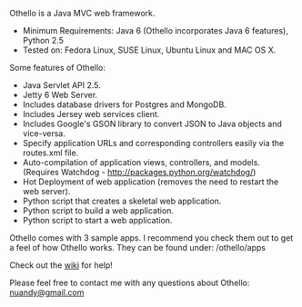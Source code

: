 Othello is a Java MVC web framework.

* Minimum Requirements: Java 6 (Othello incorporates Java 6 features), Python 2.5
* Tested on: Fedora Linux, SUSE Linux, Ubuntu Linux and MAC OS X.

Some features of Othello:

* Java Servlet API 2.5.
* Jetty 6 Web Server.
* Includes database drivers for Postgres and MongoDB.
* Includes Jersey web services client.
* Includes Google's GSON library to convert JSON to Java objects and vice-versa.
* Specify application URLs and corresponding controllers easily via the routes.xml file.
* Auto-compilation of application views, controllers, and models. (Requires Watchdog - http://packages.python.org/watchdog/)
* Hot Deployment of web application (removes the need to restart the web server).
* Python script that creates a skeletal web application.
* Python script to build a web application.
* Python script to start a web application.

Othello comes with 3 sample apps. I recommend you check them out to get a feel of how Othello works. They can be found under: /othello/apps

Check out the <a href="https://github.com/nuandy/othello/wiki">wiki</a> for help!

Please feel free to contact me with any questions about Othello: <a href="mailto:nuandy@gmail.com">nuandy@gmail.com</a>
